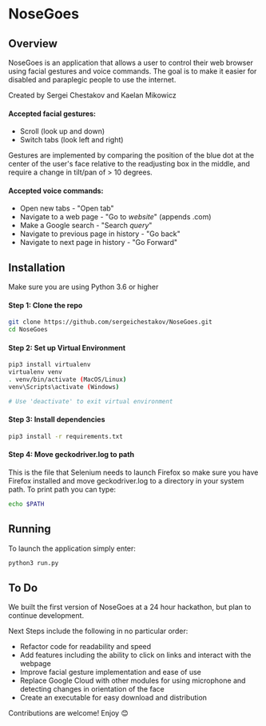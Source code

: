 # NoseGoes

## Overview
NoseGoes is an application that allows a user to control their web browser using facial gestures and voice commands. The goal is to make it easier for disabled and paraplegic people to use the internet.

Created by Sergei Chestakov and Kaelan Mikowicz

#### Accepted facial gestures:
* Scroll (look up and down)
* Switch tabs (look left and right)

Gestures are implemented by comparing the position of the blue dot at the center of the user's face relative to the readjusting box in the middle, and require a change in tilt/pan of > 10 degrees.

#### Accepted voice commands:
* Open new tabs - "Open tab"
* Navigate to a web page - "Go to *website*" (appends .com)
* Make a Google search - "Search *query*"
* Navigate to previous page in history - "Go back"
* Navigate to next page in history - "Go Forward"

## Installation
Make sure you are using Python 3.6 or higher

#### Step 1: Clone the repo
```bash
git clone https://github.com/sergeichestakov/NoseGoes.git 
cd NoseGoes
```

#### Step 2: Set up Virtual Environment
```bash
pip3 install virtualenv
virtualenv venv
. venv/bin/activate (MacOS/Linux)
venv\Scripts\activate (Windows)

# Use 'deactivate' to exit virtual environment
```

#### Step 3: Install dependencies 
```bash
pip3 install -r requirements.txt
```

#### Step 4: Move geckodriver.log to path
This is the file that Selenium needs to launch Firefox so make sure you have Firefox installed and move geckodriver.log to a directory in your system path.
To print path you can type:
```bash
echo $PATH
```

## Running
To launch the application simply enter:
```bash
python3 run.py
```

## To Do
We built the first version of NoseGoes at a 24 hour hackathon, but plan to continue development.

Next Steps include the following in no particular order:
* Refactor code for readability and speed
* Add features including the ability to click on links and interact with the webpage 
* Improve facial gesture implementation and ease of use 
* Replace Google Cloud with other modules for using microphone and detecting changes in orientation of the face
* Create an executable for easy download and distribution

Contributions are welcome! Enjoy :blush:

